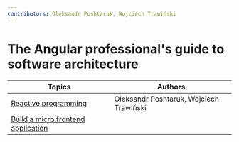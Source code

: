 ```yaml
---
contributors: Oleksandr Poshtaruk, Wojciech Trawiński
---
```


# The Angular professional's guide to software architecture

| Topics                                                                        | Authors                                 |
| ----------------------------------------------------------------------------- | --------------------------------------- |
| [Reactive programming](./reactive-programming.md)                             | Oleksandr Poshtaruk, Wojciech Trawiński |
| [Build a micro frontend application](./build-a-micro-frontend-application.md) |                                         |
